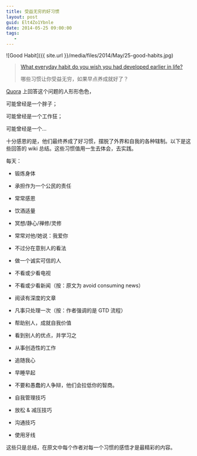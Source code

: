 ```yaml
---
title: 受益无穷的好习惯
layout: post
guid: Elt4Zo1Ybnle
date: 2014-05-25 09:00:00
tags:
   - 
---
```


![Good Habit]({{ site.url }}/media/files/2014/May/25-good-habits.jpg)

> [What everyday habit do you wish you had developed earlier in life?](http://www.quora.com/What-everyday-habit-do-you-wish-you-had-developed-earlier-in-life)
> 
> 哪些习惯让你受益无穷，如果早点养成就好了？


[Quora](http://www.quora.com/What-everyday-habit-do-you-wish-you-had-developed-earlier-in-life) 上回答这个问题的人形形色色，

可能曾经是一个胖子；

可能曾经是一个工作狂；

可能曾经是一个...

十分感恩的是，他们最终养成了好习惯，摆脱了外界和自我的各种辖制。以下是这些回答的 wiki 总结。这些习惯值用一生去体会，去实践。


每天：

* 锻炼身体

* 承担作为一个公民的责任

* 常常感恩

* 饮酒适量

* 冥想/静心/禅修/灵修

* 常常对他/她说：我爱你

* 不过分在意别人的看法

* 做一个诚实可信的人

* 不看或少看电视

* 不看或少看新闻（按：原文为 avoid consuming news）

* 阅读有深度的文章

* 凡事只处理一次（按：作者强调的是 GTD 流程）

* 帮助别人，成就自我价值

* 看到别人的优点，并学习之

* 从事创造性的工作

* 追随我心

* 早睡早起

* 不要和愚蠢的人争辩，他们会拉低你的智商。

* 自我管理技巧

* 放松 & 减压技巧

* 沟通技巧

* 使用牙线


这些只是总结，在原文中每个作者对每一个习惯的感悟才是最精彩的内容。
